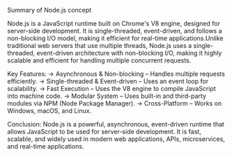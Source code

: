Summary of Node.js concept

Node.js is a JavaScript runtime built on Chrome's V8 engine, designed for server-side development. It is single-threaded, event-driven, and follows a non-blocking I/O model, making it efficient for real-time applications.Unlike traditional web servers that use multiple threads, Node.js uses a single-threaded, event-driven architecture with non-blocking I/O, making it highly scalable and efficient for handling multiple concurrent requests.

Key Features:
 -> Asynchronous & Non-blocking – Handles multiple requests efficiently.
 -> Single-threaded & Event-driven – Uses an event loop for scalability.
 -> Fast Execution – Uses the V8 engine to compile JavaScript into machine code.
 -> Modular System – Uses built-in and third-party modules via NPM (Node Package Manager).
 -> Cross-Platform – Works on Windows, macOS, and Linux.

Conclusion:
Node.js is a powerful, asynchronous, event-driven runtime that allows JavaScript to be used for server-side development. It is fast, scalable, and widely used in modern web applications, APIs, microservices, and real-time applications.